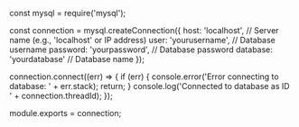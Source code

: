 
const mysql = require('mysql');

const connection = mysql.createConnection({
  host: 'localhost',    // Server name (e.g., 'localhost' or IP address)
  user: 'yourusername', // Database username
  password: 'yourpassword', // Database password
  database: 'yourdatabase'  // Database name
});

connection.connect((err) => {
  if (err) {
    console.error('Error connecting to database: ' + err.stack);
    return;
  }
  console.log('Connected to database as ID ' + connection.threadId);
});

module.exports = connection;
